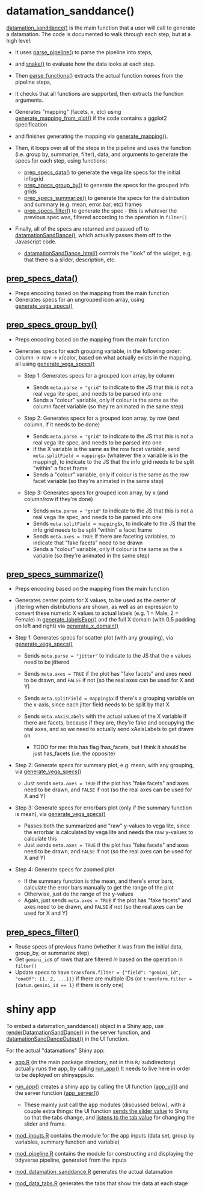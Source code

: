 # datamation_sanddance()

[datamation_sanddance()](https://github.com/microsoft/datamations/blob/main/R/datamation_sanddance.R#L31) is the main function that a user will call to generate a datamation. The code is documented to walk through each step, but at a high level:

* It uses [parse_pipeline()](https://github.com/microsoft/datamations/blob/main/R/parse_pipeline.R#L15) to parse the pipeline into steps,
* and [snake()](https://github.com/microsoft/datamations/blob/main/R/snake.R#L6) to evaluate how the data looks at each step.
* Then [parse_functions()](https://github.com/microsoft/datamations/blob/main/R/parse_functions.R#L5) extracts the actual function *names* from the pipeline steps,
* It checks that all functions are supported, then extracts the function arguments.
* Generates "mapping" (facets, x, etc) using [generate_mapping_from_plot()](https://github.com/microsoft/datamations/blob/main/R/generate_mapping_from_plot.R#L1) if the code contains a ggplot2 specification
* and finishes generating the mapping via [generate_mapping()](https://github.com/microsoft/datamations/blob/main/R/generate_mapping.R#L1).
* Then, it loops over all of the steps in the pipeline and uses the function (i.e. group by, summarize, filter), data, and arguments to generate the specs for each step, using functions:

    * [prep_specs_data()](https://github.com/microsoft/datamations/blob/main/R/prep_specs_data.R#L8) to generate the vega lite specs for the initial infogrid
    * [prep_specs_group_by()](https://github.com/microsoft/datamations/blob/main/R/prep_specs_group_by.R#L8) to generate the specs for the grouped info grids
    * [prep_specs_summarize()](https://github.com/microsoft/datamations/blob/main/R/prep_specs_summarize.R#L8) to generate the specs for the distribution and summary (e.g. mean, error bar, etc) frames
    * [prep_specs_filter()](https://github.com/microsoft/datamations/blob/main/R/prep_specs_filter.R#L10) to generate the spec - this is whatever the previous spec was, filtered according to the operation in `filter()`
* Finally, all of the specs are returned and passed off to [datamationSandDance()](https://github.com/microsoft/datamations/blob/main/R/datamation_sanddance.R#L146), which actually passes them off to the Javascript code.

    * [datamationSandDance_html()](https://github.com/microsoft/datamations/blob/more-docs/R/datamation_sanddance.R#L194) controls the "look" of the widget, e.g. that there is a slider, description, etc.

## [prep_specs_data()](https://github.com/microsoft/datamations/blob/main/R/prep_specs_data.R#L8)

* Preps encoding based on the mapping from the main function
* Generates specs for an ungrouped icon array, using [generate_vega_specs()](https://github.com/microsoft/datamations/blob/more-docs/R/prep_specs_utils.R#L5)

## [prep_specs_group_by()](https://github.com/microsoft/datamations/blob/main/R/prep_specs_group_by.R#L8)

* Preps encoding based on the mapping from the main function
* Generates specs for each grouping variable, in the following order: column -> row -> x/color, based on what actually exists in the mapping, all using [generate_vega_specs()](https://github.com/microsoft/datamations/blob/more-docs/R/prep_specs_utils.R#L5)

    * Step 1: Generates specs for a grouped icon array, by column
    
        * Sends `meta.parse = "grid"` to indicate to the JS that this is not a real vega lite spec, and needs to be parsed into one
        * Sends a "colour" variable, only if colour is the same as the column facet variable (so they're animated in the same step)
    
    * Step 2: Generates specs for a grouped icon array, by row (and column, if it needs to be done)
    
        * Sends `meta.parse = "grid"` to indicate to the JS that this is not a real vega lite spec, and needs to be parsed into one
        * If the X variable is the same as the row facet variable, send `meta.splitField = mapping$x` (whatever the x variable is in the mapping), to indicate to the JS that the info grid needs to be split "within" a facet frame
        * Sends a "colour" variable, only if colour is the same as the row facet variable (so they're animated in the same step)
        
    * Step 3: Generates specs for grouped icon array, by x (and column/row if they're done)
    
        * Sends `meta.parse = "grid"` to indicate to the JS that this is not a real vega lite spec, and needs to be parsed into one
        * Sends `meta.splitField = mapping$x`, to indicate to the JS that the info grid needs to be split "within" a facet frame
        * Sends `meta.axes = TRUE` if there are faceting variables, to indicate that "fake facets" need to be drawn
        * Sends a "colour" variable, only if colour is the same as the x variable (so they're animated in the same step)

## [prep_specs_summarize()](https://github.com/microsoft/datamations/blob/main/R/prep_specs_summarize.R#L8)

* Preps encoding based on the mapping from the main function
* Generates center points for X values, to be used as the center of jittering when distributions are shown, as well as an expression to convert these numeric X values to actual labels (e.g. 1 = Male, 2 = Female) in [generate_labelsExpr()](https://github.com/microsoft/datamations/blob/main/R/prep_specs_utils.R#L212) and the full X domain (with 0.5 padding on left and right) via [generate_x_domain()](https://github.com/microsoft/datamations/blob/main/R/prep_specs_utils.R#L212)

* Step 1: Generates specs for scatter plot (with any grouping), via [generate_vega_specs()](https://github.com/microsoft/datamations/blob/more-docs/R/prep_specs_utils.R#L5)

    * Sends `meta.parse = "jitter"` to indicate to the JS that the x values need to be jittered
    * Sends `meta.axes = TRUE` if the plot has "fake facets" and axes need to be drawn, and `FALSE` if not (so the real axes can be used for X and Y)
    * Sends `meta.splitField = mapping$x` if there's a grouping variable on the x-axis, since each jitter field needs to be split by that X
    * Sends `meta.xAxisLabels` with the actual values of the X variable if there are facets, because if they are, they're fake and occupying the real axes, and so we need to actually send xAxisLabels to get drawn on
    
        * TODO for me: this has flag !has_facets, but I think it should be just has_facets (i.e. the opposite)
        
* Step 2: Generate specs for summary plot, e.g. mean, with any grouping, via [generate_vega_specs()](https://github.com/microsoft/datamations/blob/more-docs/R/prep_specs_utils.R#L5)

    * Just sends `meta.axes = TRUE` if the plot has "fake facets" and axes need to be drawn, and `FALSE` if not (so the real axes can be used for X and Y)

* Step 3: Generate specs for errorbars plot (only if the summary function is mean), via [generate_vega_specs()](https://github.com/microsoft/datamations/blob/more-docs/R/prep_specs_utils.R#L5)

    * Passes both the summarized and "raw" y-values to vega lite, since the errorbar is calculated by vega lite and needs the raw y-values to calculate this
    * Just sends `meta.axes = TRUE` if the plot has "fake facets" and axes need to be drawn, and `FALSE` if not (so the real axes can be used for X and Y)
 
* Step 4: Generate specs for zoomed plot

    * If the summary function is tthe mean, and there's error bars, calculate the error bars manually to get the range of the plot
    * Otherwise, just do the range of the y-values
    * Again, just sends `meta.axes = TRUE` if the plot has "fake facets" and axes need to be drawn, and `FALSE` if not (so the real axes can be used for X and Y)


## [prep_specs_filter()](https://github.com/microsoft/datamations/blob/main/R/prep_specs_filter.R#L10)

* Reuse specs of previous frame (whether it was from the initial data, group_by, or summarize step)
* Get `gemini_id`s of rows that are filtered _in_ based on the operation in `filter()`
* Update specs to have `transform.filter = {"field": "gemini_id", "oneOf": [1, 2, ...]}}` if there are multiple IDs (or `transform.filter = {datum.gemini_id == 1}` if there is only one)

# shiny app

To embed a datamation_sanddance() object in a Shiny app, use [renderDatamationSandDance()](https://github.com/microsoft/datamations/blob/more-docs/R/datamation_sanddance.R#L187) in the server function, and [datamationSandDanceOutput()](https://github.com/microsoft/datamations/blob/more-docs/R/datamation_sanddance.R#L181) in the UI function.

For the actual "datamations" Shiny app:

* [app.R](https://github.com/microsoft/datamations/blob/main/app.R) (in the main package directory, not in this `R/` subdirectory) actually runs the app, by calling [run_app()](https://github.com/microsoft/datamations/blob/main/R/run_app.R) It needs to live here in order to be deployed on shinyapps.io.

* [run_app()](https://github.com/microsoft/datamations/blob/main/R/run_app.R) creates a shiny app by calling the UI function ([app_ui()](https://github.com/microsoft/datamations/blob/main/R/app_ui.R)) and the server function ([app_server()](https://github.com/microsoft/datamations/blob/main/R/app_server.R))

    * These mainly just call the app modules (discussed below), with a couple extra things: the UI function [sends the slider value](https://github.com/microsoft/datamations/blob/main/R/app_ui.R#L11) to Shiny so that the tabs change, and [listens to the tab value](https://github.com/microsoft/datamations/blob/main/R/app_ui.R#L18) for changing the slider and frame.
    
* [mod_inputs.R](https://github.com/microsoft/datamations/blob/main/R/mod_inputs.R) contains the module for the app inputs (data set, group by variables, summary function and variable)
* [mod_pipeline.R](https://github.com/microsoft/datamations/blob/main/R/mod_pipeline.R) contains the module for constructing and displaying the tidyverse pipeline, generated from the inputs
* [mod_datamation_sanddance.R](https://github.com/microsoft/datamations/blob/main/R/mod_datamation_sanddance.R) generates the actual datamation
* [mod_data_tabs.R](https://github.com/microsoft/datamations/blob/main/R/mod_data_tabs.R) generates the tabs that show the data at each stage
